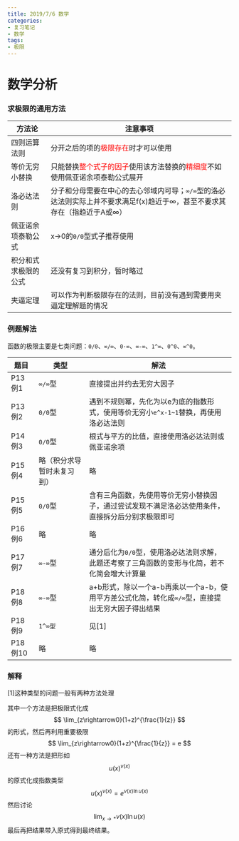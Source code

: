 ```yaml
---
title: 2019/7/6 数学 
categories:  
- 复习笔记 
- 数学
tags:
- 极限
---
```


# 数学分析

### 求极限的通用方法

| 方法论       | 注意事项                           |
| ------------ | ---------------------------------- |
| 四则运算法则 | 分开之后的项的<font color="#FF0000">极限存在</font>时才可以使用 |
| 等价无穷小替换 | 只能替换<font color="#FF0000">整个式子的因子</font>使用该方法替换的<font color="#FF0000">精细度</font>不如使用佩亚诺余项泰勒公式展开 |
|洛必达法则|分子和分母需要在中心的去心邻域内可导；```∞/∞```型的洛必达法则实际上并不要求满足f(x)趋近于∞，甚至不要求其存在（指趋近于A或∞）|
| 佩亚诺余项泰勒公式| x->0的```0/0```型式子推荐使用|
|积分和式求极限的公式|还没有复习到积分，暂时略过|
|夹逼定理|可以作为判断极限存在的法则，目前没有遇到需要用夹逼定理解题的情况|

### 例题解法

函数的极限主要是七类问题：```0/0```、```∞/∞```、```0·∞```、```∞-∞```、```1^∞```、```0^0```、```∞^0```。

|题目|类型| 解法|
| ------------ | ------------ | ---------------------- |
|P13 例1|```∞/∞```型| 直接提出并约去无穷大因子|
|P13 例2|```0/0```型| 遇到不规则幂，先化为以e为底的指数形式，使用等价无穷小```e^x-1~1```替换，再使用洛必达法则|
|P14 例3|```0/0```型|根式与平方的比值，直接使用洛必达法则或佩亚诺余项|
|P15 例4|略（积分求导暂时未复习到）|略|
|P15 例5|```0/0```型|含有三角函数，先使用等价无穷小替换因子，通过尝试发现不满足洛必达使用条件，直接拆分后分别求极限即可|
|P16 例6 | 略|略|
|P17 例7|```∞-∞```型|通分后化为```0/0```型，使用洛必达法则求解，此题还考察了三角函数的变形与化简，若不化简会增大计算量|
|P18 例8|```∞-∞```型|a+b形式，除以一个a-b再乘以一个a-b，使用平方差公式化简，转化成```∞/∞```型，直接提出无穷大因子得出结果|
|P18 例9| ```1^∞型```|见[1]|
|P18 例10|略|略|

### 解释

[1]这种类型的问题一般有两种方法处理

其中一个方法是把极限式化成
$$
\lim_{z\rightarrow0}(1+z)^{\frac{1}{z}}
$$
的形式，然后再利用重要极限
$$
\lim_{z\rightarrow0}(1+z)^{\frac{1}{z}} = e
$$
还有一种方法是把形如
$$
u(x)^{v(x)}
$$
的原式化成指数类型
$$
u(x)^{v(x)} = e^{v(x)\ln u(x)}
$$
然后讨论
$$
\lim_{x\rightarrow*}v(x)\ln u(x)
$$
最后再把结果带入原式得到最终结果。